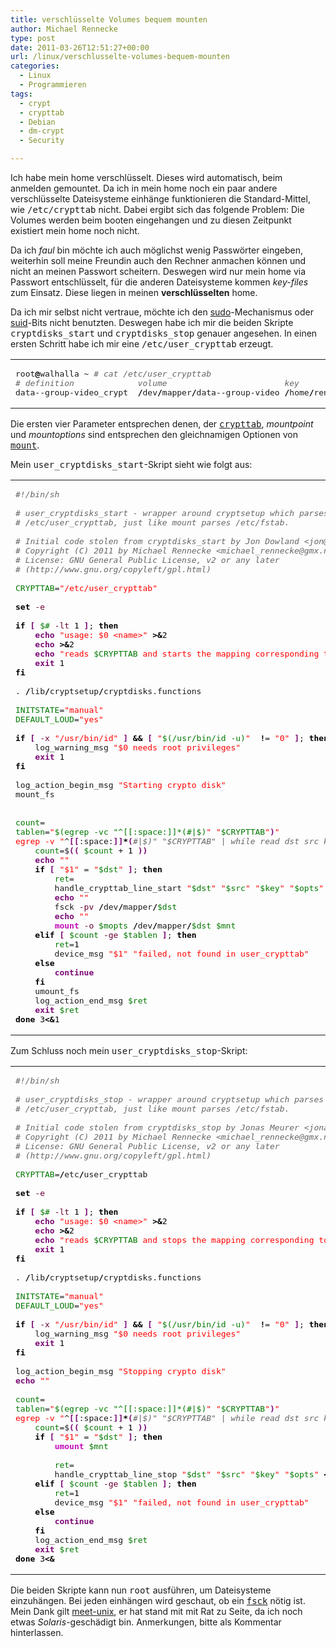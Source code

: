 ```yaml
---
title: verschlüsselte Volumes bequem mounten
author: Michael Rennecke
type: post
date: 2011-03-26T12:51:27+00:00
url: /linux/verschlusselte-volumes-bequem-mounten
categories:
  - Linux
  - Programmieren
tags:
  - crypt
  - crypttab
  - Debian
  - dm-crypt
  - Security

---
```

Ich habe mein home verschlüsselt. Dieses wird automatisch, beim anmelden gemountet. Da ich in mein home noch ein paar andere verschlüsselte Dateisysteme einhänge funktionieren die Standard-Mittel, wie <tt>/etc/crypttab</tt> nicht. Dabei ergibt sich das folgende Problem: Die Volumes werden beim booten eingehangen und zu diesen Zeitpunkt existiert mein home noch nicht.

Da ich _faul_ bin möchte ich auch möglichst wenig Passwörter eingeben, weiterhin soll meine Freundin auch den Rechner anmachen können und nicht an meinen Passwort scheitern. Deswegen wird nur mein home via Passwort entschlüsselt, für die anderen Dateisysteme kommen _key-files_ zum Einsatz. Diese liegen in meinen **verschlüsselten** home.

Da ich mir selbst nicht vertraue, möchte ich den [sudo][1]-Mechanismus oder [suid][2]-Bits nicht benutzten. Deswegen habe ich mir die beiden Skripte <tt>cryptdisks_start</tt> und <tt>cryptdisks_stop</tt> genauer angesehen. In einen ersten Schritt habe ich mir eine <tt>/etc/user_crypttab</tt> erzeugt. 

<div class="wp_syntax">
  <table>
    <tr>
      <td class="code">
        <pre class="bash" style="font-family:monospace;">root<span style="color: #000000; font-weight: bold;">@</span>walhalla ~ <span style="color: #666666; font-style: italic;"># cat /etc/user_crypttab</span>
<span style="color: #666666; font-style: italic;"># definition             volume                        key                                   options      mountpoint                mountoptions</span>
data--group-video_crypt  <span style="color: #000000; font-weight: bold;">/</span>dev<span style="color: #000000; font-weight: bold;">/</span>mapper<span style="color: #000000; font-weight: bold;">/</span>data--group-video <span style="color: #000000; font-weight: bold;">/</span>home<span style="color: #000000; font-weight: bold;">/</span>rennecke<span style="color: #000000; font-weight: bold;">/</span>key-files<span style="color: #000000; font-weight: bold;">/</span>video-key    luks         <span style="color: #000000; font-weight: bold;">/</span>home<span style="color: #000000; font-weight: bold;">/</span>rennecke<span style="color: #000000; font-weight: bold;">/</span>Videos     noatime</pre>
      </td>
    </tr>
  </table>
</div>

Die ersten vier Parameter entsprechen denen, der <tt><a href="http://linux.die.net/man/5/crypttab">crypttab</a></tt>, _mountpoint_ und _mountoptions_ sind entsprechen den gleichnamigen Optionen von <tt><a href="http://linux.die.net/man/8/mount">mount</a></tt>. 

Mein <tt>user_cryptdisks_start</tt>-Skript sieht wie folgt aus:

<div class="wp_syntax">
  <table>
    <tr>
      <td class="code">
        <pre class="bash" style="font-family:monospace;"><span style="color: #666666; font-style: italic;">#!/bin/sh</span>
&nbsp;
<span style="color: #666666; font-style: italic;"># user_cryptdisks_start - wrapper around cryptsetup which parses</span>
<span style="color: #666666; font-style: italic;"># /etc/user_crypttab, just like mount parses /etc/fstab.</span>
&nbsp;
<span style="color: #666666; font-style: italic;"># Initial code stolen from cryptdisks_start by Jon Dowland &lt;jon@alcopop.org&gt;</span>
<span style="color: #666666; font-style: italic;"># Copyright (C) 2011 by Michael Rennecke &lt;michael_rennecke@gmx.net&gt;</span>
<span style="color: #666666; font-style: italic;"># License: GNU General Public License, v2 or any later</span>
<span style="color: #666666; font-style: italic;"># (http://www.gnu.org/copyleft/gpl.html)</span>
&nbsp;
<span style="color: #007800;">CRYPTTAB</span>=<span style="color: #ff0000;">"/etc/user_crypttab"</span>
&nbsp;
<span style="color: #000000; font-weight: bold;">set</span> <span style="color: #660033;">-e</span>
&nbsp;
<span style="color: #000000; font-weight: bold;">if</span> <span style="color: #7a0874; font-weight: bold;">&#91;</span> <span style="color: #007800;">$#</span> <span style="color: #660033;">-lt</span> <span style="color: #000000;">1</span> <span style="color: #7a0874; font-weight: bold;">&#93;</span>; <span style="color: #000000; font-weight: bold;">then</span>
	<span style="color: #7a0874; font-weight: bold;">echo</span> <span style="color: #ff0000;">"usage: $0 &lt;name&gt;"</span> <span style="color: #000000; font-weight: bold;">&gt;&</span><span style="color: #000000;">2</span>
	<span style="color: #7a0874; font-weight: bold;">echo</span> <span style="color: #000000; font-weight: bold;">&gt;&</span><span style="color: #000000;">2</span>
	<span style="color: #7a0874; font-weight: bold;">echo</span> <span style="color: #ff0000;">"reads <span style="color: #007800;">$CRYPTTAB</span> and starts the mapping corresponding to &lt;name&gt;"</span> <span style="color: #000000; font-weight: bold;">&gt;&</span><span style="color: #000000;">2</span>
	<span style="color: #7a0874; font-weight: bold;">exit</span> <span style="color: #000000;">1</span>
<span style="color: #000000; font-weight: bold;">fi</span>
&nbsp;
. <span style="color: #000000; font-weight: bold;">/</span>lib<span style="color: #000000; font-weight: bold;">/</span>cryptsetup<span style="color: #000000; font-weight: bold;">/</span>cryptdisks.functions
&nbsp;
<span style="color: #007800;">INITSTATE</span>=<span style="color: #ff0000;">"manual"</span>
<span style="color: #007800;">DEFAULT_LOUD</span>=<span style="color: #ff0000;">"yes"</span>
&nbsp;
<span style="color: #000000; font-weight: bold;">if</span> <span style="color: #7a0874; font-weight: bold;">&#91;</span> <span style="color: #660033;">-x</span> <span style="color: #ff0000;">"/usr/bin/id"</span> <span style="color: #7a0874; font-weight: bold;">&#93;</span> <span style="color: #000000; font-weight: bold;">&&</span> <span style="color: #7a0874; font-weight: bold;">&#91;</span> <span style="color: #ff0000;">"<span style="color: #007800;">$(/usr/bin/id -u)</span>"</span>  <span style="color: #000000; font-weight: bold;">!</span>= <span style="color: #ff0000;">"0"</span> <span style="color: #7a0874; font-weight: bold;">&#93;</span>; <span style="color: #000000; font-weight: bold;">then</span>
	log_warning_msg <span style="color: #ff0000;">"$0 needs root privileges"</span>
	<span style="color: #7a0874; font-weight: bold;">exit</span> <span style="color: #000000;">1</span>
<span style="color: #000000; font-weight: bold;">fi</span>
&nbsp;
log_action_begin_msg <span style="color: #ff0000;">"Starting crypto disk"</span>
mount_fs
&nbsp;
&nbsp;
<span style="color: #007800;">count</span>=<span style="color: #000000;"></span>
<span style="color: #007800;">tablen</span>=<span style="color: #ff0000;">"<span style="color: #007800;">$(egrep -vc "^[[:space:]]*(#|$)</span>"</span> <span style="color: #ff0000;">"<span style="color: #007800;">$CRYPTTAB</span>"</span><span style="color: #7a0874; font-weight: bold;">&#41;</span><span style="color: #ff0000;">"
egrep -v "</span>^<span style="color: #7a0874; font-weight: bold;">&#91;</span><span style="color: #7a0874; font-weight: bold;">&#91;</span>:space:<span style="color: #7a0874; font-weight: bold;">&#93;</span><span style="color: #7a0874; font-weight: bold;">&#93;</span><span style="color: #000000; font-weight: bold;">*</span><span style="color: #7a0874; font-weight: bold;">&#40;</span><span style="color: #666666; font-style: italic;">#|$)" "$CRYPTTAB" | while read dst src key opts mnt mopts; do</span>
	<span style="color: #007800;">count</span>=$<span style="color: #7a0874; font-weight: bold;">&#40;</span><span style="color: #7a0874; font-weight: bold;">&#40;</span> <span style="color: #007800;">$count</span> + <span style="color: #000000;">1</span> <span style="color: #7a0874; font-weight: bold;">&#41;</span><span style="color: #7a0874; font-weight: bold;">&#41;</span>
	<span style="color: #7a0874; font-weight: bold;">echo</span> <span style="color: #ff0000;">""</span>
	<span style="color: #000000; font-weight: bold;">if</span> <span style="color: #7a0874; font-weight: bold;">&#91;</span> <span style="color: #ff0000;">"$1"</span> = <span style="color: #ff0000;">"<span style="color: #007800;">$dst</span>"</span> <span style="color: #7a0874; font-weight: bold;">&#93;</span>; <span style="color: #000000; font-weight: bold;">then</span>
		<span style="color: #007800;">ret</span>=<span style="color: #000000;"></span>
		handle_crypttab_line_start <span style="color: #ff0000;">"<span style="color: #007800;">$dst</span>"</span> <span style="color: #ff0000;">"<span style="color: #007800;">$src</span>"</span> <span style="color: #ff0000;">"<span style="color: #007800;">$key</span>"</span> <span style="color: #ff0000;">"<span style="color: #007800;">$opts</span>"</span> <span style="color: #000000; font-weight: bold;">&lt;&</span><span style="color: #000000;">3</span> <span style="color: #000000; font-weight: bold;">||</span> <span style="color: #007800;">ret</span>=<span style="color: #007800;">$?</span>
		<span style="color: #7a0874; font-weight: bold;">echo</span> <span style="color: #ff0000;">""</span>
		fsck <span style="color: #660033;">-pv</span> <span style="color: #000000; font-weight: bold;">/</span>dev<span style="color: #000000; font-weight: bold;">/</span>mapper<span style="color: #000000; font-weight: bold;">/</span><span style="color: #007800;">$dst</span>
		<span style="color: #7a0874; font-weight: bold;">echo</span> <span style="color: #ff0000;">""</span>
		<span style="color: #c20cb9; font-weight: bold;">mount</span> <span style="color: #660033;">-o</span> <span style="color: #007800;">$mopts</span> <span style="color: #000000; font-weight: bold;">/</span>dev<span style="color: #000000; font-weight: bold;">/</span>mapper<span style="color: #000000; font-weight: bold;">/</span><span style="color: #007800;">$dst</span> <span style="color: #007800;">$mnt</span>
	<span style="color: #000000; font-weight: bold;">elif</span> <span style="color: #7a0874; font-weight: bold;">&#91;</span> <span style="color: #007800;">$count</span> <span style="color: #660033;">-ge</span> <span style="color: #007800;">$tablen</span> <span style="color: #7a0874; font-weight: bold;">&#93;</span>; <span style="color: #000000; font-weight: bold;">then</span>
		<span style="color: #007800;">ret</span>=<span style="color: #000000;">1</span>
		device_msg <span style="color: #ff0000;">"$1"</span> <span style="color: #ff0000;">"failed, not found in user_crypttab"</span>
	<span style="color: #000000; font-weight: bold;">else</span>
		<span style="color: #7a0874; font-weight: bold;">continue</span>
	<span style="color: #000000; font-weight: bold;">fi</span>
	umount_fs
	log_action_end_msg <span style="color: #007800;">$ret</span>
	<span style="color: #7a0874; font-weight: bold;">exit</span> <span style="color: #007800;">$ret</span>
<span style="color: #000000; font-weight: bold;">done</span> <span style="color: #000000;">3</span><span style="color: #000000; font-weight: bold;">&lt;&</span><span style="color: #000000;">1</span></pre>
      </td>
    </tr>
  </table>
</div>

Zum Schluss noch mein <tt>user_cryptdisks_stop</tt>-Skript:

<div class="wp_syntax">
  <table>
    <tr>
      <td class="code">
        <pre class="bash" style="font-family:monospace;"><span style="color: #666666; font-style: italic;">#!/bin/sh</span>
&nbsp;
<span style="color: #666666; font-style: italic;"># user_cryptdisks_stop - wrapper around cryptsetup which parses</span>
<span style="color: #666666; font-style: italic;"># /etc/user_crypttab, just like mount parses /etc/fstab.</span>
&nbsp;
<span style="color: #666666; font-style: italic;"># Initial code stolen from cryptdisks_stop by Jonas Meurer &lt;jonas@freesources.org&gt;</span>
<span style="color: #666666; font-style: italic;"># Copyright (C) 2011 by Michael Rennecke &lt;michael_rennecke@gmx.net&gt;</span>
<span style="color: #666666; font-style: italic;"># License: GNU General Public License, v2 or any later</span>
<span style="color: #666666; font-style: italic;"># (http://www.gnu.org/copyleft/gpl.html)</span>
&nbsp;
<span style="color: #007800;">CRYPTTAB</span>=<span style="color: #000000; font-weight: bold;">/</span>etc<span style="color: #000000; font-weight: bold;">/</span>user_crypttab
&nbsp;
<span style="color: #000000; font-weight: bold;">set</span> <span style="color: #660033;">-e</span>
&nbsp;
<span style="color: #000000; font-weight: bold;">if</span> <span style="color: #7a0874; font-weight: bold;">&#91;</span> <span style="color: #007800;">$#</span> <span style="color: #660033;">-lt</span> <span style="color: #000000;">1</span> <span style="color: #7a0874; font-weight: bold;">&#93;</span>; <span style="color: #000000; font-weight: bold;">then</span>
	<span style="color: #7a0874; font-weight: bold;">echo</span> <span style="color: #ff0000;">"usage: $0 &lt;name&gt;"</span> <span style="color: #000000; font-weight: bold;">&gt;&</span><span style="color: #000000;">2</span>
	<span style="color: #7a0874; font-weight: bold;">echo</span> <span style="color: #000000; font-weight: bold;">&gt;&</span><span style="color: #000000;">2</span>
	<span style="color: #7a0874; font-weight: bold;">echo</span> <span style="color: #ff0000;">"reads <span style="color: #007800;">$CRYPTTAB</span> and stops the mapping corresponding to &lt;name&gt;"</span> <span style="color: #000000; font-weight: bold;">&gt;&</span><span style="color: #000000;">2</span>
	<span style="color: #7a0874; font-weight: bold;">exit</span> <span style="color: #000000;">1</span>
<span style="color: #000000; font-weight: bold;">fi</span>
&nbsp;
. <span style="color: #000000; font-weight: bold;">/</span>lib<span style="color: #000000; font-weight: bold;">/</span>cryptsetup<span style="color: #000000; font-weight: bold;">/</span>cryptdisks.functions
&nbsp;
<span style="color: #007800;">INITSTATE</span>=<span style="color: #ff0000;">"manual"</span>
<span style="color: #007800;">DEFAULT_LOUD</span>=<span style="color: #ff0000;">"yes"</span>
&nbsp;
<span style="color: #000000; font-weight: bold;">if</span> <span style="color: #7a0874; font-weight: bold;">&#91;</span> <span style="color: #660033;">-x</span> <span style="color: #ff0000;">"/usr/bin/id"</span> <span style="color: #7a0874; font-weight: bold;">&#93;</span> <span style="color: #000000; font-weight: bold;">&&</span> <span style="color: #7a0874; font-weight: bold;">&#91;</span> <span style="color: #ff0000;">"<span style="color: #007800;">$(/usr/bin/id -u)</span>"</span>  <span style="color: #000000; font-weight: bold;">!</span>= <span style="color: #ff0000;">"0"</span> <span style="color: #7a0874; font-weight: bold;">&#93;</span>; <span style="color: #000000; font-weight: bold;">then</span>
	log_warning_msg <span style="color: #ff0000;">"$0 needs root privileges"</span>
	<span style="color: #7a0874; font-weight: bold;">exit</span> <span style="color: #000000;">1</span>
<span style="color: #000000; font-weight: bold;">fi</span>
&nbsp;
log_action_begin_msg <span style="color: #ff0000;">"Stopping crypto disk"</span>
<span style="color: #7a0874; font-weight: bold;">echo</span> <span style="color: #ff0000;">""</span>
&nbsp;
<span style="color: #007800;">count</span>=<span style="color: #000000;"></span>
<span style="color: #007800;">tablen</span>=<span style="color: #ff0000;">"<span style="color: #007800;">$(egrep -vc "^[[:space:]]*(#|$)</span>"</span> <span style="color: #ff0000;">"<span style="color: #007800;">$CRYPTTAB</span>"</span><span style="color: #7a0874; font-weight: bold;">&#41;</span><span style="color: #ff0000;">"
egrep -v "</span>^<span style="color: #7a0874; font-weight: bold;">&#91;</span><span style="color: #7a0874; font-weight: bold;">&#91;</span>:space:<span style="color: #7a0874; font-weight: bold;">&#93;</span><span style="color: #7a0874; font-weight: bold;">&#93;</span><span style="color: #000000; font-weight: bold;">*</span><span style="color: #7a0874; font-weight: bold;">&#40;</span><span style="color: #666666; font-style: italic;">#|$)" "$CRYPTTAB" | while read dst src key opts mnt mopts; do</span>
	<span style="color: #007800;">count</span>=$<span style="color: #7a0874; font-weight: bold;">&#40;</span><span style="color: #7a0874; font-weight: bold;">&#40;</span> <span style="color: #007800;">$count</span> + <span style="color: #000000;">1</span> <span style="color: #7a0874; font-weight: bold;">&#41;</span><span style="color: #7a0874; font-weight: bold;">&#41;</span>
	<span style="color: #000000; font-weight: bold;">if</span> <span style="color: #7a0874; font-weight: bold;">&#91;</span> <span style="color: #ff0000;">"$1"</span> = <span style="color: #ff0000;">"<span style="color: #007800;">$dst</span>"</span> <span style="color: #7a0874; font-weight: bold;">&#93;</span>; <span style="color: #000000; font-weight: bold;">then</span>
		<span style="color: #c20cb9; font-weight: bold;">umount</span> <span style="color: #007800;">$mnt</span>
&nbsp;
		<span style="color: #007800;">ret</span>=<span style="color: #000000;"></span>
		handle_crypttab_line_stop <span style="color: #ff0000;">"<span style="color: #007800;">$dst</span>"</span> <span style="color: #ff0000;">"<span style="color: #007800;">$src</span>"</span> <span style="color: #ff0000;">"<span style="color: #007800;">$key</span>"</span> <span style="color: #ff0000;">"<span style="color: #007800;">$opts</span>"</span> <span style="color: #000000; font-weight: bold;">&lt;&</span><span style="color: #000000;">3</span> <span style="color: #000000; font-weight: bold;">||</span> <span style="color: #007800;">ret</span>=<span style="color: #007800;">$?</span>
	<span style="color: #000000; font-weight: bold;">elif</span> <span style="color: #7a0874; font-weight: bold;">&#91;</span> <span style="color: #007800;">$count</span> <span style="color: #660033;">-ge</span> <span style="color: #007800;">$tablen</span> <span style="color: #7a0874; font-weight: bold;">&#93;</span>; <span style="color: #000000; font-weight: bold;">then</span>
		<span style="color: #007800;">ret</span>=<span style="color: #000000;">1</span>
		device_msg <span style="color: #ff0000;">"$1"</span> <span style="color: #ff0000;">"failed, not found in user_crypttab"</span>
	<span style="color: #000000; font-weight: bold;">else</span>
		<span style="color: #7a0874; font-weight: bold;">continue</span>
	<span style="color: #000000; font-weight: bold;">fi</span>
	log_action_end_msg <span style="color: #007800;">$ret</span>
	<span style="color: #7a0874; font-weight: bold;">exit</span> <span style="color: #007800;">$ret</span>
<span style="color: #000000; font-weight: bold;">done</span> <span style="color: #000000;">3</span><span style="color: #000000; font-weight: bold;">&lt;&</span></pre>
      </td>
    </tr>
  </table>
</div>

Die beiden Skripte kann nun <tt>root</tt> ausführen, um Dateisysteme einzuhängen. Bei jeden einhängen wird geschaut, ob ein <tt><a href="http://linux.die.net/man/8/fsck">fsck</a></tt> nötig ist. Mein Dank gilt [meet-unix][3], er hat stand mit mit Rat zu Seite, da ich noch etwas _Solaris_-geschädigt bin. Anmerkungen, bitte als Kommentar hinterlassen.

 [1]: http://linux.die.net/man/8/sudo
 [2]: http://linux.die.net/man/2/setuid
 [3]: http://blog.meet-unix.org/